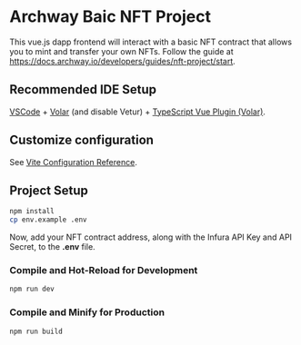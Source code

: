 # Archway Baic NFT Project

This vue.js dapp frontend will interact with a basic NFT contract that allows you to mint and transfer your own NFTs. Follow the guide at https://docs.archway.io/developers/guides/nft-project/start.

## Recommended IDE Setup

[VSCode](https://code.visualstudio.com/) + [Volar](https://marketplace.visualstudio.com/items?itemName=Vue.volar) (and disable Vetur) + [TypeScript Vue Plugin (Volar)](https://marketplace.visualstudio.com/items?itemName=Vue.vscode-typescript-vue-plugin).

## Customize configuration

See [Vite Configuration Reference](https://vitejs.dev/config/).

## Project Setup

```sh
npm install
cp env.example .env
```

Now, add your NFT contract address, along with the Infura API Key and API Secret, to the **.env** file.

### Compile and Hot-Reload for Development

```sh
npm run dev
```

### Compile and Minify for Production

```sh
npm run build
```
